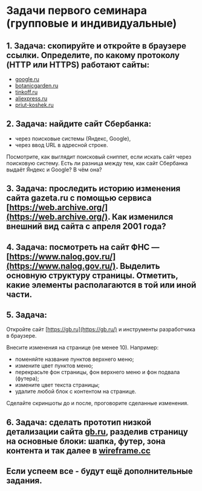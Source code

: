 # Задачи первого семинара (групповые и индивидуальные)
## 1. **Задача:** скопируйте и откройте в браузере ссылки. Определите, по какому протоколу (HTTP или HTTPS) работают сайты:

- [google.ru](https://www.google.ru/)
- [botanicgarden.ru](http://botanicgarden.ru)
- [tinkoff.ru](http://tinkoff.ru)
- [aliexpress.ru](http://aliexpress.ru)
- [priut-koshek.ru](http://priut-koshek.ru/)

## 2. **Задача:** найдите сайт Сбербанка:

- через поисковые системы (Яндекс, Google),
- через ввод URL в адресной строке.

Посмотрите, как выглядит поисковый сниппет, если искать сайт через поисковую систему. Есть ли разница между тем, как сайт Сбербанка выдаёт Яндекс и Google? В чём она?

## 3. **Задача:** проследить историю изменения сайта **gazeta.ru** с помощью сервиса [https://web.archive.org/](https://web.archive.org/). Как изменился внешний вид сайта с апреля 2001 года?

## 4. **Задача:** посмотреть на сайт ФНС — [https://www.nalog.gov.ru/](https://www.nalog.gov.ru/). Выделить основную структуру страницы.  Отметить, какие элементы располагаются в той или иной части.

## 5. **Задача:**

Откройте сайт [https://gb.ru](https://gb.ru/) и инструменты разработчика в браузере.

Внесите изменения на странице (не менее 10). Например:

- поменяйте название пунктов верхнего меню;
- измените цвет пунктов меню;
- перекрасьте фон страницы, фон верхнего меню и фон подвала (футера);
- измените цвет текста страницы;
- удалите любой блок с контентом на странице.

Сделайте скриншоты до и после, проговорите сделанные изменения.

## 6. **Задача:** сделать прототип низкой детализации сайта [gb.ru](https://gb.ru/), разделив страницу на основные блоки: шапка, футер, зона контента и так далее в [wireframe.cc](https://wireframe.cc/)


## Если успеем все - будут ещё дополнительные задания.
